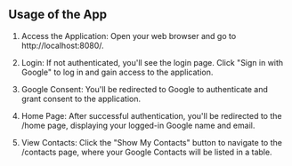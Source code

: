 ## Usage of the App

1. Access the Application: Open your web browser and go to http://localhost:8080/.

2. Login: If not authenticated, you'll see the login page. Click "Sign in with Google" to log in and gain access to the application.

3. Google Consent: You'll be redirected to Google to authenticate and grant consent to the application.

4. Home Page: After successful authentication, you'll be redirected to the /home page, displaying your logged-in Google name and email.

5. View Contacts: Click the "Show My Contacts" button to navigate to the /contacts page, where your Google Contacts will be listed in a table.